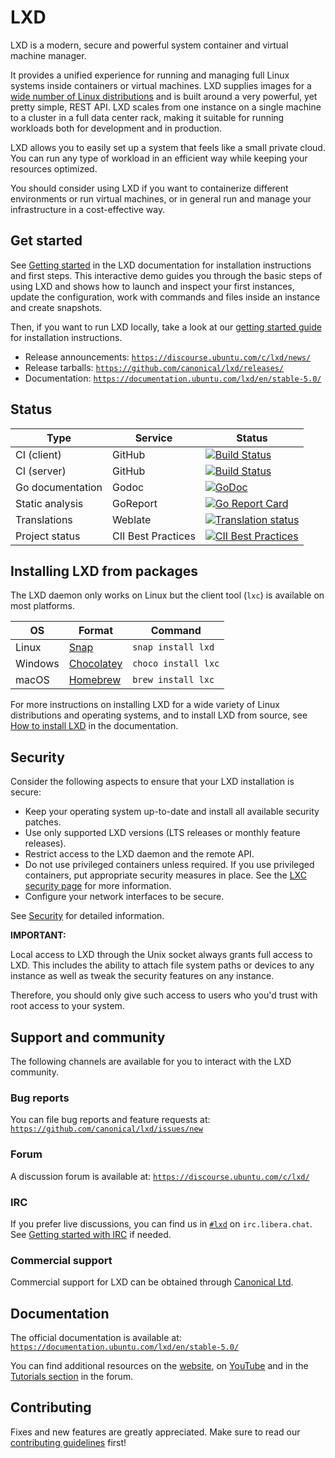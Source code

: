 
# LXD

<!-- Include start LXD intro -->

LXD is a modern, secure and powerful system container and virtual machine manager.

It provides a unified experience for running and managing full Linux systems inside containers or virtual machines. LXD supplies images for a [wide number of Linux distributions](https://images.linuxcontainers.org) and is built around a very powerful, yet pretty simple, REST API. LXD scales from one instance on a single machine to a cluster in a full data center rack, making it suitable for running workloads both for development and in production.

LXD allows you to easily set up a system that feels like a small private cloud. You can run any type of workload in an efficient way while keeping your resources optimized.

You should consider using LXD if you want to containerize different environments or run virtual machines, or in general run and manage your infrastructure in a cost-effective way.

## Get started

See [Getting started](https://documentation.ubuntu.com/lxd/en/stable-5.0/getting_started/) in the LXD documentation for installation instructions and first steps.
This interactive demo guides you through the basic steps of using LXD and shows how to launch and inspect your first instances, update the configuration, work with commands and files inside an instance and create snapshots.

Then, if you want to run LXD locally, take a look at our [getting started guide](https://linuxcontainers.org/lxd/getting-started-cli/) for installation instructions.

- Release announcements: [`https://discourse.ubuntu.com/c/lxd/news/`](https://discourse.ubuntu.com/c/lxd/news/)
- Release tarballs: [`https://github.com/canonical/lxd/releases/`](https://github.com/canonical/lxd/releases/)
- Documentation: [`https://documentation.ubuntu.com/lxd/en/stable-5.0/`](https://documentation.ubuntu.com/lxd/en/stable-5.0/)

<!-- Include end LXD intro -->

## Status

Type                | Service               | Status
---                 | ---                   | ---
CI (client)         | GitHub                | [![Build Status](https://github.com/canonical/lxd/workflows/Client%20build%20and%20unit%20tests/badge.svg)](https://github.com/canonical/lxd/actions)
CI (server)         | GitHub                | [![Build Status](https://github.com/canonical/lxd/workflows/Tests/badge.svg)](https://github.com/canonical/lxd/actions)
Go documentation    | Godoc                 | [![GoDoc](https://godoc.org/github.com/canonical/lxd/client?status.svg)](https://godoc.org/github.com/canonical/lxd/client)
Static analysis     | GoReport              | [![Go Report Card](https://goreportcard.com/badge/github.com/canonical/lxd)](https://goreportcard.com/report/github.com/canonical/lxd)
Translations        | Weblate               | [![Translation status](https://hosted.weblate.org/widgets/linux-containers/-/svg-badge.svg)](https://hosted.weblate.org/projects/linux-containers/lxd/)
Project status      | CII Best Practices    | [![CII Best Practices](https://bestpractices.coreinfrastructure.org/projects/1086/badge)](https://bestpractices.coreinfrastructure.org/projects/1086)

<!-- Include start installing -->

## Installing LXD from packages

The LXD daemon only works on Linux but the client tool (`lxc`) is available on most platforms.

OS                  | Format                                            | Command
---                 | ---                                               | ---
Linux               | [Snap](https://snapcraft.io/lxd)                  | `snap install lxd`
Windows             | [Chocolatey](https://chocolatey.org/packages/lxc) | `choco install lxc`
macOS               | [Homebrew](https://formulae.brew.sh/formula/lxc)  | `brew install lxc`

<!-- Include end installing -->

For more instructions on installing LXD for a wide variety of Linux distributions and operating systems, and to install LXD from source, see [How to install LXD](https://documentation.ubuntu.com/lxd/en/stable-5.0/installing/) in the documentation.

## Security

<!-- Include start security -->

Consider the following aspects to ensure that your LXD installation is secure:

- Keep your operating system up-to-date and install all available security patches.
- Use only supported LXD versions (LTS releases or monthly feature releases).
- Restrict access to the LXD daemon and the remote API.
- Do not use privileged containers unless required. If you use privileged containers, put appropriate security measures in place. See the [LXC security page](https://linuxcontainers.org/lxc/security/) for more information.
- Configure your network interfaces to be secure.
<!-- Include end security -->

See [Security](https://documentation.ubuntu.com/lxd/en/stable-5.0/security/) for detailed information.

**IMPORTANT:**
<!-- Include start security note -->
Local access to LXD through the Unix socket always grants full access to LXD.
This includes the ability to attach file system paths or devices to any instance as well as tweak the security features on any instance.

Therefore, you should only give such access to users who you'd trust with root access to your system.
<!-- Include end security note -->
<!-- Include start support -->

## Support and community

The following channels are available for you to interact with the LXD community.

### Bug reports

You can file bug reports and feature requests at: [`https://github.com/canonical/lxd/issues/new`](https://github.com/canonical/lxd/issues/new)

### Forum

A discussion forum is available at: [`https://discourse.ubuntu.com/c/lxd/`](https://discourse.ubuntu.com/c/lxd/)

### IRC

If you prefer live discussions, you can find us in [`#lxd`](https://web.libera.chat/#lxd) on `irc.libera.chat`. See [Getting started with IRC](https://discuss.linuxcontainers.org/t/getting-started-with-irc/11920) if needed.

### Commercial support

Commercial support for LXD can be obtained through [Canonical Ltd](https://www.canonical.com).

## Documentation

The official documentation is available at: [`https://documentation.ubuntu.com/lxd/en/stable-5.0/`](https://documentation.ubuntu.com/lxd/en/stable-5.0/)

You can find additional resources on the [website](https://ubuntu.com/lxd), on [YouTube](https://www.youtube.com/channel/UCuP6xPt0WTeZu32CkQPpbvA) and in the [Tutorials section](https://discourse.ubuntu.com/c/lxd/tutorials/) in the forum.

<!-- Include end support -->

## Contributing

Fixes and new features are greatly appreciated. Make sure to read our [contributing guidelines](CONTRIBUTING.md) first!
